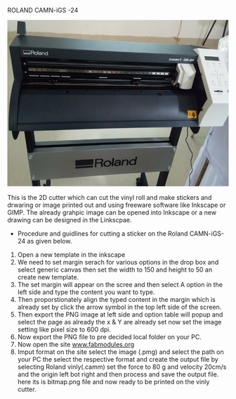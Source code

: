  ROLAND CAMN-iGS -24  
 
 ![](img/Vinylcutter.jpg) 

 This is the 2D cutter which can cut the vinyl roll and make stickers and drwaring or image printed out and using freeware software like Inkscape or GIMP. The already grahpic image can be opened into Inkscape or a new drawing can be designed in the Linkscpae. 
 * Procedure and guidlines for cutting a sticker on the Roland CAMN-iGS-24 as given below. 
 1. Open a new template in the inkscape 
 2. We need to set margin serach for various options in the drop box and select generic canvas then set the width to 150 and height to 50 an create new template.
 3. The set margin will appear on the scree and then select A option in the left side and type the content you want to type.
 4. Then proporstionately align the typed content in the margin which is already set by click the arrow symbol in the top left side of the screen. 
 5. Then export the PNG image at left side and option table will popup and select the page as already the x & Y are already set now set the image setting like pixel size to 600 dpi. 
 6. Now export the PNG file to pre decided local folder on your PC. 
 7. Now open the site www.fabmodules.org 
 8. Imput format on the site select the image (.pmg) and select the path on your PC the select the respective format and create the output file by selecting Roland vinly(.camm) set the force to 80 g  and velocity 20cm/s and the origin left bot right and then process and save the output file. here its is bitmap.png file and now ready to be printed on the vinly cutter.